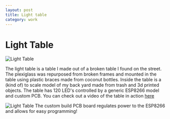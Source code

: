 ```yaml
---
layout: post
title: Light table
category: work
---
```

# Light Table
![Light Table](https://upcycleworld.github.io/images/light_table/table.jpg)

The light table is a table I made out of a broken table I found on the street. The plexiglass was repurposed from broken frames and mounted in the table using plastic braces made from coconut bottles. Inside the table is a (kind of) to scale model of my back yard made from trash and 3d printed objects. The table has 120 LED's controlled by a generic ESP8266 model and custom PCB. You can check out a video of the table in action [here](https://youtu.be/YaXWLLOUznQ)

![Light Table](https://upcycleworld.github.io/images/light_table/board.jpg)
The custom build PCB board regulates power to the ESP8266 and allows for easy programming!
